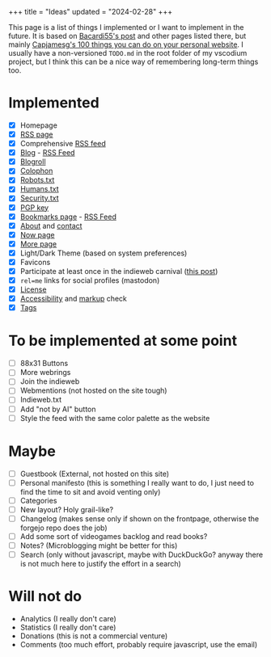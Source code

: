 +++
title = "Ideas"
updated = "2024-02-28"
+++

This page is a list of things I implemented or I want to implement in the future. It is based on [Bacardi55's post](https://bacardi55.io/2024/02/27/ideas-for-my-blog/) and other pages listed there, but mainly [Capjamesg's 100 things you can do on your personal website](https://jamesg.blog/2024/02/19/personal-website-ideas/). I usually have a non-versioned `TODO.md` in the root folder of my vscodium project, but I think this can be a nice way of remembering long-term things too. 

# Implemented

- [x] Homepage
- [x] [RSS page](/rss)
- [x] Comprehensive [RSS feed](/atom.xml)
- [x] [Blog](/blog) - [RSS Feed](/blog/atom.xml)
- [x] [Blogroll](/links)
- [x] [Colophon](/metrics)
- [x] [Robots.txt](/robots.txt)
- [x] [Humans.txt](/humans.txt)
- [x] [Security.txt](/.well-known/security.txt)
- [x] [PGP key](/files/pubkey.txt)
- [x] [Bookmarks page](/bookmarks) - [RSS Feed](/bookmarks/atom.xml)
- [x] [About](/about) and [contact](/about)
- [x] [Now page](/now)
- [x] [More page](/more)
- [x] Light/Dark Theme (based on system preferences)
- [x] Favicons
- [x] Participate at least once in the indieweb carnival ([this post](/blog/digital-relationships-with-our-past/))
- [x] `rel=me` links for social profiles (mastodon)
- [x] [License](/privacy#license)
- [x] [Accessibility](/metrics#accessibility) and [markup](/metrics#code) check
- [x] [Tags](/tags)

# To be implemented at some point

- [ ] 88x31 Buttons
- [ ] More webrings
- [ ] Join the indieweb
- [ ] Webmentions (not hosted on the site tough)
- [ ] Indieweb.txt
- [ ] Add "not by AI" button
- [ ] Style the feed with the same color palette as the website

# Maybe

- [ ] Guestbook (External, not hosted on this site)
- [ ] Personal manifesto (this is something I really want to do, I just need to find the time to sit and avoid venting only)
- [ ] Categories
- [ ] New layout? Holy grail-like?
- [ ] Changelog (makes sense only if shown on the frontpage, otherwise the forgejo repo does the job)
- [ ] Add some sort of videogames backlog and read books?
- [ ] Notes? (Microblogging might be better for this)
- [ ] Search (only without javascript, maybe with DuckDuckGo? anyway there is not much here to justify the effort in a search)

# Will not do

- Analytics (I really don't care)
- Statistics (I really don't care)
- Donations (this is not a commercial venture)
- Comments (too much effort, probably require javascript, use the email)

